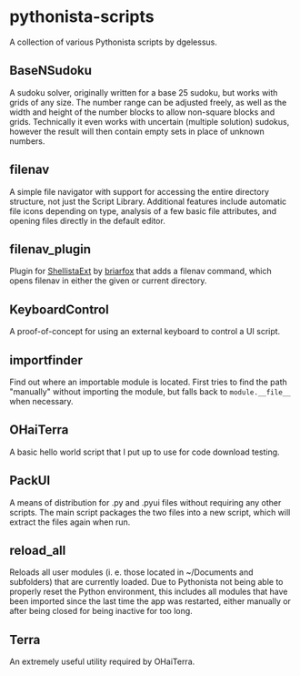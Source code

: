 # pythonista-scripts
A collection of various Pythonista scripts by dgelessus.

## BaseNSudoku
A sudoku solver, originally written for a base 25 sudoku, but works with grids of any size. The number range can be adjusted freely, as well as the width and height of the number blocks to allow non-square blocks and grids. Technically it even works with uncertain (multiple solution) sudokus, however the result will then contain empty sets in place of unknown numbers.

## filenav
A simple file navigator with support for accessing the entire directory structure, not just the Script Library. Additional features include automatic file icons depending on type, analysis of a few basic file attributes, and opening files directly in the default editor.

## filenav_plugin
Plugin for [ShellistaExt](http://github.com/briarfox/ShellistaExt) by [briarfox](http://github.com/briarfox) that adds a filenav command, which opens filenav in either the given or current directory.

## KeyboardControl
A proof-of-concept for using an external keyboard to control a UI script.

## importfinder
Find out where an importable module is located. First tries to find the path "manually" without importing the module, but falls back to `module.__file__` when necessary.

## OHaiTerra
A basic hello world script that I put up to use for code download testing.

## PackUI
A means of distribution for .py and .pyui files without requiring any other scripts. The main script packages the two files into a new script, which will extract the files again when run.

## reload_all
Reloads all user modules (i. e. those located in ~/Documents and subfolders) that are currently loaded. Due to Pythonista not being able to properly reset the Python environment, this includes all modules that have been imported since the last time the app was restarted, either manually or after being closed for being inactive for too long.

## Terra
An extremely useful utility required by OHaiTerra.
